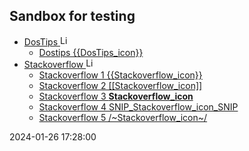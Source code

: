 ## Sandbox for testing

- [DosTips <img src="https://www.dostips.com/DosTipsLogo.gif" title="Link to DOStips" width=16px height=auto>](https://dostips.com/)
  - [Dostips {{DosTips_icon}}](https://dostips.com/)
- [Stackoverflow <img src="https://clicketyclick.github.io/TipsAndTricks/logo-stackoverflow.icon.png" title="Link to Stackoverflow" width=16px height=auto>](https://stackoverflow.com/a/52583931/7485823)
  - [Stackoverflow 1 {{Stackoverflow_icon}} ](https://stackoverflow.com/a/52583931/7485823)
  - [Stackoverflow 2 [[Stackoverflow_icon]] ](https://stackoverflow.com/a/52583931/7485823)
  - [Stackoverflow 3 __Stackoverflow_icon__ ](https://stackoverflow.com/a/52583931/7485823)
  - [Stackoverflow 4 SNIP_Stackoverflow_icon_SNIP ](https://stackoverflow.com/a/52583931/7485823)
  - [Stackoverflow 5 /~Stackoverflow_icon~/ ](https://stackoverflow.com/a/52583931/7485823)

2024-01-26 17:28:00
